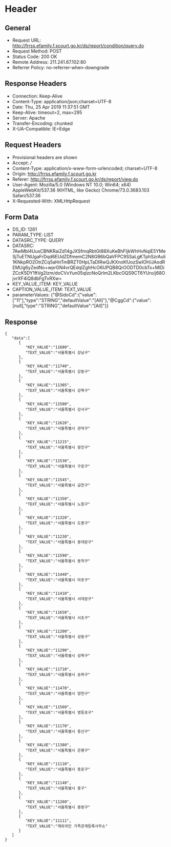# Header
## General
- Request URL: http://frrss.efamily.f.scourt.go.kr/ds/report/condition/query.do
- Request Method: POST
- Status Code: 200 OK
- Remote Address: 211.241.67.102:80
- Referrer Policy: no-referrer-when-downgrade

## Response Headers
- Connection: Keep-Alive
- Content-Type: application/json;charset=UTF-8
- Date: Thu, 25 Apr 2019 11:37:51 GMT
- Keep-Alive: timeout=2, max=295
- Server: Apache
- Transfer-Encoding: chunked
- X-UA-Compatible: IE=Edge

## Request Headers
- Provisional headers are shown
- Accept: */*
- Content-Type: application/x-www-form-urlencoded; charset=UTF-8
- Origin: http://frrss.efamily.f.scourt.go.kr
- Referer: http://frrss.efamily.f.scourt.go.kr/ds/report/view.do
- User-Agent: Mozilla/5.0 (Windows NT 10.0; Win64; x64) AppleWebKit/537.36 (KHTML, like Gecko) Chrome/73.0.3683.103 Safari/537.36
- X-Requested-With: XMLHttpRequest

## Form Data
- DS_ID: 1261
- PARAM_TYPE: LIST
- DATASRC_TYPE: QUERY
- DATASRC: 7AwMbl4UusCBNKRaiZd14gJXSfmqRbtGt88XuKeBhFIjkWhHvNqiE5YMeSjTuETNUgaFrDqd6EUdZDfmemC2N8GB6bQaVFPC9SSaLgKTphSzrAuli1KNkpRO2OtrZCq5aHnTmBRZT0HpLTaDIRwQJKXnoKfJozSwIOH/JAodREMUg6yZedNo+wprGN4vrQEdqlZghHcO6UPQB8QrOODTD0cbTx+MlDiZCcK5DY1ftVg2lzm/doCVxYun05qlzcNoQrlm2LKbcOQS9CT6YUro/j68OjvrXF4iQ8dbFgTvRXw=
- KEY_VALUE_ITEM: KEY_VALUE
- CAPTION_VALUE_ITEM: TEXT_VALUE
- parameterValues: {"@SidoCd":{"value":["11"],"type":"STRING","defaultValue":"[All]"},"@CggCd":{"value":[null],"type":"STRING","defaultValue":"[All]"}}

## Response
```
{
   "data":[
      {
         "KEY_VALUE":"11680",
         "TEXT_VALUE":"서울특별시 강남구"
      },
      {
         "KEY_VALUE":"11740",
         "TEXT_VALUE":"서울특별시 강동구"
      },
      {
         "KEY_VALUE":"11305",
         "TEXT_VALUE":"서울특별시 강북구"
      },
      {
         "KEY_VALUE":"11500",
         "TEXT_VALUE":"서울특별시 강서구"
      },
      {
         "KEY_VALUE":"11620",
         "TEXT_VALUE":"서울특별시 관악구"
      },
      {
         "KEY_VALUE":"11215",
         "TEXT_VALUE":"서울특별시 광진구"
      },
      {
         "KEY_VALUE":"11530",
         "TEXT_VALUE":"서울특별시 구로구"
      },
      {
         "KEY_VALUE":"11545",
         "TEXT_VALUE":"서울특별시 금천구"
      },
      {
         "KEY_VALUE":"11350",
         "TEXT_VALUE":"서울특별시 노원구"
      },
      {
         "KEY_VALUE":"11320",
         "TEXT_VALUE":"서울특별시 도봉구"
      },
      {
         "KEY_VALUE":"11230",
         "TEXT_VALUE":"서울특별시 동대문구"
      },
      {
         "KEY_VALUE":"11590",
         "TEXT_VALUE":"서울특별시 동작구"
      },
      {
         "KEY_VALUE":"11440",
         "TEXT_VALUE":"서울특별시 마포구"
      },
      {
         "KEY_VALUE":"11410",
         "TEXT_VALUE":"서울특별시 서대문구"
      },
      {
         "KEY_VALUE":"11650",
         "TEXT_VALUE":"서울특별시 서초구"
      },
      {
         "KEY_VALUE":"11200",
         "TEXT_VALUE":"서울특별시 성동구"
      },
      {
         "KEY_VALUE":"11290",
         "TEXT_VALUE":"서울특별시 성북구"
      },
      {
         "KEY_VALUE":"11710",
         "TEXT_VALUE":"서울특별시 송파구"
      },
      {
         "KEY_VALUE":"11470",
         "TEXT_VALUE":"서울특별시 양천구"
      },
      {
         "KEY_VALUE":"11560",
         "TEXT_VALUE":"서울특별시 영등포구"
      },
      {
         "KEY_VALUE":"11170",
         "TEXT_VALUE":"서울특별시 용산구"
      },
      {
         "KEY_VALUE":"11380",
         "TEXT_VALUE":"서울특별시 은평구"
      },
      {
         "KEY_VALUE":"11110",
         "TEXT_VALUE":"서울특별시 종로구"
      },
      {
         "KEY_VALUE":"11140",
         "TEXT_VALUE":"서울특별시 중구"
      },
      {
         "KEY_VALUE":"11260",
         "TEXT_VALUE":"서울특별시 중랑구"
      },
      {
         "KEY_VALUE":"11111",
         "TEXT_VALUE":"재외국민 가족관계등록사무소"
      }
   ]
}
```
